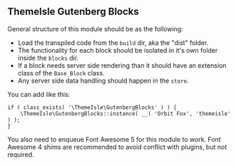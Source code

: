 ThemeIsle Gutenberg Blocks
--------------------------

General structure of this module should be as the following:

* Load the transpiled code from the `build` dir, aka the "dist" folder.
* The functionality for each block should be isolated in it's own folder inside the `blocks` dir.
* If a block needs server side rendering than it should have an extension class of the `Base_Block` class.
* Any server side data handling should happen in the `store`.

You can add like this:

```
if ( class_exists( '\ThemeIsle\GutenbergBlocks' ) ) {
	\ThemeIsle\GutenbergBlocks::instance( __( 'Orbit Fox', 'themeisle' ) );
}
```

You also need to enqueue Font Awesome 5 for this module to work. Font Awesome 4 shims are recommended to avoid conflict with plugins, but not required.